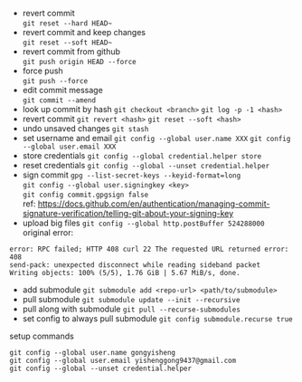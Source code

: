 - revert commit  
`git reset --hard HEAD~`
- revert commit and keep changes  
`git reset --soft HEAD~`
- revert commit from github  
`git push origin HEAD --force`
- force push  
`git push --force`
- edit commit message  
`git commit --amend`
- look up commit by hash
`git checkout <branch>`
`git log -p -1 <hash>`
- revert commit
`git revert <hash>`
`git reset --soft <hash>`
- undo unsaved changes
`git stash`
- set username and email
`git config --global user.name XXX`
`git config --global user.email XXX`
- store credentials
`git config --global credential.helper store`
- reset credentials
`git config --global --unset credential.helper`
- sign commit
`gpg --list-secret-keys --keyid-format=long`  
`git config --global user.signingkey <key>`  
`git config commit.gpgsign false`  
ref: https://docs.github.com/en/authentication/managing-commit-signature-verification/telling-git-about-your-signing-key  
- upload big files
`git config --global http.postBuffer 524288000`  
original error:
```
error: RPC failed; HTTP 408 curl 22 The requested URL returned error: 408
send-pack: unexpected disconnect while reading sideband packet
Writing objects: 100% (5/5), 1.76 GiB | 5.67 MiB/s, done.
```
- add submodule
`git submodule add <repo-url> <path/to/submodule>`
- pull submodule 
`git submodule update --init --recursive`
- pull along with submodule
`git pull --recurse-submodules`
- set config to always pull submodule
`git config submodule.recurse true`

setup commands
```
git config --global user.name gongyisheng
git config --global user.email yishenggong9437@gmail.com
git config --global --unset credential.helper
```